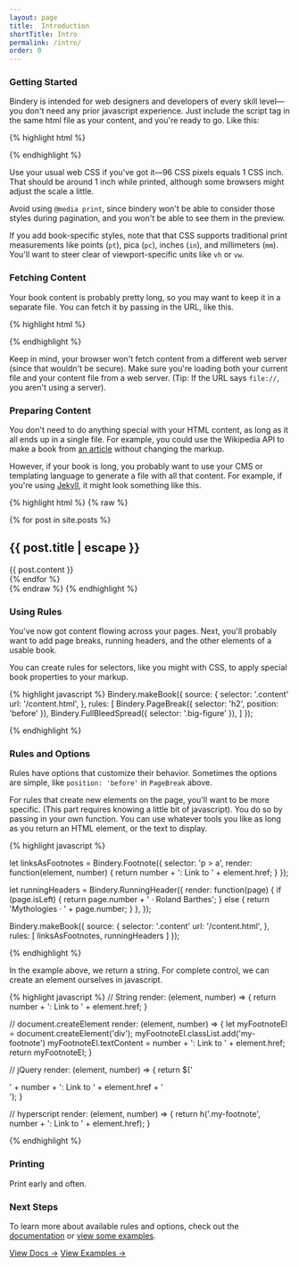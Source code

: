 ```yaml
---
layout: page
title:  Introduction
shortTitle: Intro
permalink: /intro/
order: 0
---
```


<!-- ## Intro -->

### Getting Started

Bindery is intended for web designers and developers of every skill level—you don't
need any prior javascript experience. Just include the script tag in the same <span class='sc'>html</span> file as your content, and you're ready to go. Like this:

{% highlight html %}
<div id="content">
  <!-- The contents of your book -->
</div>

<script src="js/bindery.min.js"></script>
<script>
  Bindery.makeBook({ source: '#content' });
</script>
{% endhighlight %}

Use your usual web CSS if you've got it—96 CSS pixels equals 1 CSS inch. That should be around 1 inch while printed, although some browsers might adjust the scale a little.

Avoid using `@media print`, since bindery won't be able to consider those styles during pagination, and you won't be able to see them in the preview.

If you add book-specific styles, note that that CSS supports traditional print measurements
like points (`pt`), pica (`pc`), inches (`in`), and millimeters (`mm`).
You'll want to steer clear of viewport-specific units like `vh` or `vw`.

### Fetching Content

Your book content is probably pretty long, so you may want to keep it in a separate
file. You can fetch it by passing in the URL, like this.

{% highlight html %}
<script src="./bindery.min.js"></script>
<script>
  Bindery.makeBook({
    source: {
      selector: '#content'
      url: '/content.html',
    },
  });
</script>
{% endhighlight %}

Keep in mind, your browser won't fetch content from a different web server
(since that wouldn't be secure). Make sure you're loading both your current file and your content file from a web server. (Tip: If the URL says `file://`, you aren't using a server).

### Preparing Content

You don't need to do anything special with your HTML content, as long
as it all ends up in a single file. For example, you could use the Wikipedia
API to make a book from [an article](#) without changing the markup.

However, if your book is long, you probably want to use your CMS or templating language
to generate a file with all that content. For example, if you're using [Jekyll](#),
it might look something like this.

{% highlight html %}
{% raw %}
<section id="content">
  {% for post in site.posts %}
      <h2>{{ post.title | escape }}</h2>
      <div class="post-content">
        {{ post.content }}
      </div>
  {% endfor %}
</section>
{% endraw %}
{% endhighlight %}


### Using Rules

You've now got content flowing across your pages. Next, you'll probably want
to add page breaks, running headers, and the other elements of a usable book.

You can create rules for selectors, like you might with CSS,
to apply special book properties to your markup.


{% highlight javascript %}
Bindery.makeBook({
  source: {
    selector: '.content'
    url: '/content.html',
  },
  rules: [
    Bindery.PageBreak({ selector: 'h2', position: 'before' }),
    Bindery.FullBleedSpread({ selector: '.big-figure' }),
  ]
});

{% endhighlight %}

### Rules and Options

Rules have options that customize their behavior. Sometimes the options
are simple, like `position: 'before'` in `PageBreak` above.

For rules that create new elements on the page, you'll want to be more specific. (This part requires knowing a little bit of javascript). You do so
by passing in your own function. You can use whatever tools you like as long as you return
an HTML element, or the text to display.


{% highlight javascript %}

let linksAsFootnotes = Bindery.Footnote({
  selector: 'p > a',
  render: function(element, number) {
    return number + ': Link to ' + element.href;
  }
});

let runningHeaders = Bindery.RunningHeader({
  render: function(page) {
    if (page.isLeft) { return page.number + ' · Roland Barthes'; }
    else { return 'Mythologies · ' + page.number; }
  },
});

Bindery.makeBook({
  source: {
    selector: '.content'
    url: '/content.html',
  },
  rules: [ linksAsFootnotes, runningHeaders ]
});

{% endhighlight %}

In the example above, we return a string. For complete control, we can create an
element ourselves in javascript.

{% highlight javascript %}
// String
render: (element, number) => {
  return number + ': Link to ' + element.href;
}

// document.createElement
render: (element, number) => {
  let myFootnoteEl = document.createElement('div');
  myFootnoteEl.classList.add('my-footnote')
  myFootnoteEl.textContent = number + ': Link to ' + element.href;
  return myFootnoteEl;
}

// jQuery
render: (element, number) =>  {
  return  $('<div class="my-footnote">' + number + ': Link to ' + element.href + '</div>');
}

// hyperscript
render: (element, number) => {
  return h('.my-footnote', number + ': Link to ' + element.href);
}

{% endhighlight %}


### Printing

Print early and often.


### Next Steps

To learn more about available rules and options, check out the [documentation](/bindery/docs)
or [view some examples](/bindery/examples).

<div class="home-btns">
  <a class="btn" href="/bindery/docs" class="btn">View Docs →</a>
  <a class="btn" href="/bindery/examples" class="btn">View Examples →</a>
</div>
